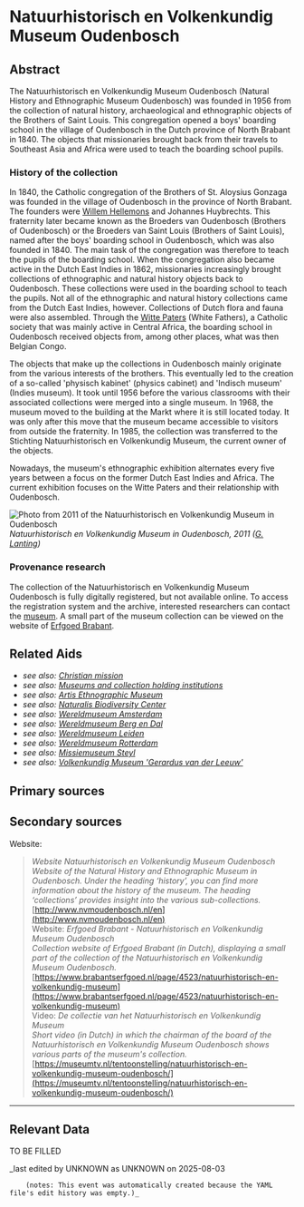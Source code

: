 
# Natuurhistorisch en Volkenkundig Museum Oudenbosch


## Abstract

The Natuurhistorisch en Volkenkundig Museum Oudenbosch (Natural History and Ethnographic Museum Oudenbosch) was founded in 1956 from the collection of natural history, archaeological and ethnographic objects of the Brothers of Saint Louis. This congregation opened a boys' boarding school in the village of Oudenbosch in the Dutch province of North Brabant in 1840. The objects that missionaries brought back from their travels to Southeast Asia and Africa were used to teach the boarding school pupils.

### History of the collection

In 1840, the Catholic congregation of the Brothers of St. Aloysius Gonzaga was founded in the village of Oudenbosch in the province of North Brabant. The founders were [Willem Hellemons](http://www.wikidata.org/entity/Q2337729) and Johannes Huybrechts. This fraternity later became known as the Broeders van Oudenbosch (Brothers of Oudenbosch) or the Broeders van Saint Louis (Brothers of Saint Louis), named after the boys' boarding school in Oudenbosch, which was also founded in 1840. The main task of the congregation was therefore to teach the pupils of the boarding school. When the congregation also became active in the Dutch East Indies in 1862, missionaries increasingly brought collections of ethnographic and natural history objects back to Oudenbosch. These collections were used in the boarding school to teach the pupils. Not all of the ethnographic and natural history collections came from the Dutch East Indies, however. Collections of Dutch flora and fauna were also assembled. Through the [Witte Paters](http://www.wikidata.org/entity/Q278165) (White Fathers), a Catholic society that was mainly active in Central Africa, the boarding school in Oudenbosch received objects from, among other places, what was then Belgian Congo. 

The objects that make up the collections in Oudenbosch mainly originate from the various interests of the brothers. This eventually led to the creation of a so-called 'physisch kabinet' (physics cabinet) and 'Indisch museum' (Indies museum). It took until 1956 before the various classrooms with their associated collections were merged into a single museum. In 1968, the museum moved to the building at the Markt where it is still located today. It was only after this move that the museum became accessible to visitors from outside the fraternity. In 1985, the collection was transferred to the Stichting Natuurhistorisch en Volkenkundig Museum, the current owner of the objects.

Nowadays, the museum's ethnographic exhibition alternates every five years between a focus on the former Dutch East Indies and Africa. The current exhibition focuses on the Witte Paters and their relationship with Oudenbosch.

![Photo from 2011 of the Natuurhistorisch en Volkenkundig Museum in Oudenbosch](https://upload.wikimedia.org/wikipedia/commons/0/03/Oudenbosch_P1070223.JPG)
_Natuurhistorisch en Volkenkundig Museum in Oudenbosch, 2011 ([G. Lanting](https://commons.wikimedia.org/wiki/File:Oudenbosch_P1070223.JPG))_

### Provenance research

The collection of the Natuurhistorisch en Volkenkundig Museum Oudenbosch is fully digitally registered, but not available online. To access the registration system and the archive, interested researchers can contact the [museum](http://www.nvmoudenbosch.nl/en/museum/contact). A small part of the museum collection can be viewed on the website of [Erfgoed Brabant](https://www.brabantserfgoed.nl/page/4523/natuurhistorisch-en-volkenkundig-museum).


## Related Aids

 - _see also: [Christian mission](niveau2/English/ChristianMission_20240417.yml)_  
 - _see also: [Museums and collection holding institutions](niveau2/English/Museum_20250113.yml)_  
 - _see also: [Artis Ethnographic Museum](niveau3/English/EMArtis_20240712.yml)_  
 - _see also: [Naturalis Biodiversity Center](niveau3/English/Naturalis_20270710.yml)_  
 - _see also: [Wereldmuseum Amsterdam](niveau3/English/WMAmsterdam_20240809.yml)_  
 - _see also: [Wereldmuseum Berg en Dal](niveau3/English/WMBergEnDal_20241001.yml)_  
 - _see also: [Wereldmuseum Leiden](niveau3/English/WMLeiden_20240508.yml)_  
 - _see also: [Wereldmuseum Rotterdam](niveau3/English/WMRotterdam_2040822.yml)_  
 - _see also: [Missiemuseum Steyl](niveau3/English/MissiemuseumSteyl_20241021.yml)_  
 - _see also: [Volkenkundig Museum 'Gerardus van der Leeuw'](niveau3/English/GerardusLeeuw_20250602.yml)_  

## Primary sources

## Secondary sources

Website:
  > *Website Natuurhistorisch en Volkenkundig Museum Oudenbosch*  
> _Website of the Natural History and Ethnographic Museum in Oudenbosch. Under the heading ‘history’, you can find more information about the history of the museum. The heading ‘collections’ provides insight into the various sub-collections._  
> [http://www.nvmoudenbosch.nl/en](http://www.nvmoudenbosch.nl/en)  
Website:
  > *Erfgoed Brabant - Natuurhistorisch en Volkenkundig Museum Oudenbosch*  
> _Collection website of Erfgoed Brabant (in Dutch), displaying a small part of the collection of the Natuurhistorisch en Volkenkundig Museum Oudenbosch._  
> [https://www.brabantserfgoed.nl/page/4523/natuurhistorisch-en-volkenkundig-museum](https://www.brabantserfgoed.nl/page/4523/natuurhistorisch-en-volkenkundig-museum)  
Video:
  > *De collectie van het Natuurhistorisch en Volkenkundig Museum*  
> _Short video (in Dutch) in which the chairman of the board of the Natuurhistorisch en Volkenkundig Museum Oudenbosch shows various parts of the museum's collection._  
> [https://museumtv.nl/tentoonstelling/natuurhistorisch-en-volkenkundig-museum-oudenbosch/](https://museumtv.nl/tentoonstelling/natuurhistorisch-en-volkenkundig-museum-oudenbosch/)  


---
## Relevant Data 
TO BE FILLED

_last edited by UNKNOWN as UNKNOWN on 2025-08-03
        
        (notes: This event was automatically created because the YAML file's edit history was empty.)_
        